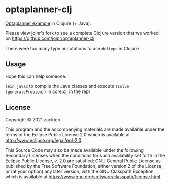 # optaplanner-clj

[Optaplanner example](https://quarkus.io/version/1.7/guides/optaplanner#the-value-range-providers) in Clojure (+ Java). 

Please view joinr's fork to see a complete Clojure version that we worked on https://github.com/joinr/optaplanner-clj.

There were too many type annotations to use `deftype` in Clojure

## Usage

Hope this can help someone.

`lein javac` to compile the Java classes and execute `(solve (generateProblem))` in core.clj in the repl



## License

Copyright © 2021 zackteo

This program and the accompanying materials are made available under the
terms of the Eclipse Public License 2.0 which is available at
http://www.eclipse.org/legal/epl-2.0.

This Source Code may also be made available under the following Secondary
Licenses when the conditions for such availability set forth in the Eclipse
Public License, v. 2.0 are satisfied: GNU General Public License as published by
the Free Software Foundation, either version 2 of the License, or (at your
option) any later version, with the GNU Classpath Exception which is available
at https://www.gnu.org/software/classpath/license.html.
